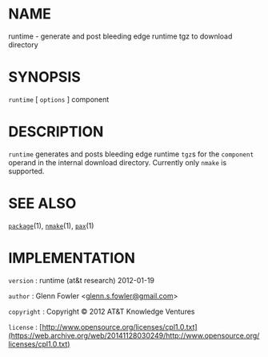 # NAME

runtime - generate and post bleeding edge runtime tgz to download
directory

# SYNOPSIS

`runtime` \[ `options` \] component

# DESCRIPTION

`runtime` generates and posts bleeding edge runtime `tgz`s for the
`component` operand in the internal download directory. Currently only
`nmake` is supported.

# SEE ALSO

[`package`](/web/20141128030249/http://www2.research.att.com/~astopen/man/man1/package.html)(1),
[`nmake`](/web/20141128030249/http://www2.research.att.com/~astopen/man/man1/nmake.html)(1),
[`pax`](/web/20141128030249/http://www2.research.att.com/~astopen/man/man1/pax.html)(1)

# IMPLEMENTATION

`version`
:   runtime (at&t research) 2012-01-19

`author`
:   Glenn Fowler
    &lt;[glenn.s.fowler@gmail.com](https://web.archive.org/web/20141128030249/mailto:glenn.s.fowler@gmail.com)&gt;

`copyright`
:   Copyright © 2012 AT&T Knowledge Ventures

`license`
:   [http://www.opensource.org/licenses/cpl1.0.txt](https://web.archive.org/web/20141128030249/http://www.opensource.org/licenses/cpl1.0.txt)


